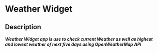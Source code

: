 <H1>Weather Widget
<h2>Description</h2>
<h5>Weather Widget app is use to check current Weather as well as highest and lowest weather of next five days using OpenWeatherMap API